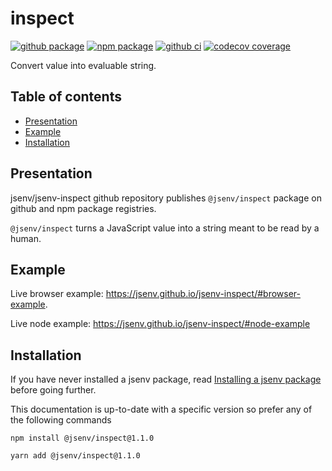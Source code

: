 # inspect

[![github package](https://img.shields.io/github/package-json/v/jsenv/jsenv-inspect.svg?logo=github&label=package)](https://github.com/jsenv/jsenv-inspect/packages)
[![npm package](https://img.shields.io/npm/v/@jsenv/inspect.svg?logo=npm&label=package)](https://www.npmjs.com/package/@jsenv/inspect)
[![github ci](https://github.com/jsenv/jsenv-inspect/workflows/ci/badge.svg)](https://github.com/jsenv/jsenv-inspect/actions?workflow=ci)
[![codecov coverage](https://codecov.io/gh/jsenv/jsenv-inspect/branch/master/graph/badge.svg)](https://codecov.io/gh/jsenv/jsenv-inspect)

Convert value into evaluable string.

## Table of contents

- [Presentation](#Presentation)
- [Example](#Example)
- [Installation](#Installation)

## Presentation

jsenv/jsenv-inspect github repository publishes `@jsenv/inspect` package on github and npm package registries.

`@jsenv/inspect` turns a JavaScript value into a string meant to be read by a human.

## Example

Live browser example: https://jsenv.github.io/jsenv-inspect/#browser-example.

Live node example: https://jsenv.github.io/jsenv-inspect/#node-example

## Installation

If you have never installed a jsenv package, read [Installing a jsenv package](https://github.com/jsenv/jsenv-core/blob/master/docs/installing-jsenv-package.md#installing-a-jsenv-package) before going further.

This documentation is up-to-date with a specific version so prefer any of the following commands

```console
npm install @jsenv/inspect@1.1.0
```

```console
yarn add @jsenv/inspect@1.1.0
```

